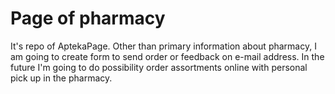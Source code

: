 # Page of pharmacy
It's repo of AptekaPage. Other than primary information about pharmacy, I am going to create form to send order or feedback on e-mail address.
In the future I'm going to do possibility order assortments online with personal pick up in the pharmacy. 
